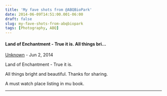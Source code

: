 ```yaml
---
title: 'My fave shots from @ABQBioPark'
date: 2014-06-09T14:51:00.001-06:00
draft: false
slug: my-fave-shots-from-abqbiopark
tags: [Photography, ABQ]
---
```


#### Land of Enchantment - True it is. All things bri...
[Unknown](https://www.blogger.com/profile/09479862082033340308 "noreply@blogger.com") - <time datetime="2014-06-09T23:15:31.051-06:00">Jun 2, 2014</time>

Land of Enchantment - True it is.  
  
All things bright and beautiful. Thanks for sharing.  
  
A must watch place listing in mu book.
<hr />
